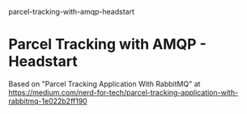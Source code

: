 parcel-tracking-with-amqp-headstart
# Parcel Tracking with AMQP - Headstart

Based on "Parcel Tracking Application With RabbitMQ" at https://medium.com/nerd-for-tech/parcel-tracking-application-with-rabbitmq-1e022b2ff190

